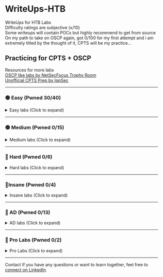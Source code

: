 # WriteUps-HTB
WriteUps for HTB Labs  
Difficulty ratings are subjective (x/10)<br>
Some writeups will contain POCs but highly recommend to get from source<br>
On my path to take on OSCP again, got 0/100 for my first attempt and i am extremely titled by the thought of it, CPTS will be my practice... 

## Practicing for CPTS + OSCP
Resources for more labs <br>
[OSCP like labs by NetSecFocus Trophy Room](https://docs.google.com/spreadsheets/u/1/d/1dwSMIAPIam0PuRBkCiDI88pU3yzrqqHkDtBngUHNCw8/htmlview#)<br>
[Unofficial CPTS Prep by IppSec](https://www.youtube.com/playlist?list=PLidcsTyj9JXItWpbRtTg6aDEj10_F17x5)

---

### 🟢 Easy (Pwned 30/40)  
<details>
<summary>Easy labs (Click to expand)</summary>

- Knife   – retired (2/10)
- Sunday  – retired (3/10)
- Keeper  – retired (1/10)  
- Bashed  – retired (1/10)  
- Beep    – retired (1/10)  
- Armageddon – retired (4/10)
- Blunder - retired (3.5/10)
- Popcorn - retired (1.5/10)
- Postman - retired (4/10)
- Shocker - retired (1/10)
- Access  – retired (3/10)
- Swagshop   - retired (3/10)
- Artic   - retired (2/10)
- Blue    - retired (1/10)
- Buff    - retired (3/10) 
- Devel   - retired (2/10)
- Jerry   - retired (1/10)
- Legacy  - retired (1/10)
- Netmon  - retired (1/10)
- Remote  - retired (2/10)
- Broker  - retired (1.5/10)
- Soccer  - retired (3.5/10)
- Sau     - retired (1/10)
- Dog     - retired (2.5/10)
- Help    - retired (4/10)
- Usage   - retired (3.5/10)
- LinkVortex  - retired (3/10)
- Pandora - retired (4/10)
- Editorial - retired (3.5/10)
- Networked - retired (3/10) <br>
--- Adventure Mode practice for Exam Setting --- <br>
- Cozyhosting - retired (**WIP**) - Adventure Mode
- Busqueda - retired - Adventure Mode
- Broadlight - retired - Adventure Mode
- Support - retired - Adventure Mode
- Servmon - retired - Adventure Mode <br>
--- If more pratice is needed ---<br>
- Mailing 
- Delivery 
- MetaTwo
- Driver
- Trick
- Shoppy

</details>

---

### 🟡 Medium (Pwned 0/15)

<details>
<summary>Medium labs (Click to expand)</summary>

- UpDown
- Monitored
- Chatterbox <br>
- Secnotes 
- StreamIO
- Intelligence
- Jeeves
- Manager
- Aero
- Administrator
- Certified
- Manager
- Outdated
- Agile
- Hospital

</details>

---

### 🔴 Hard (Pwned 0/6)

<details>
<summary>Hard labs (Click to expand)</summary>

- Intentions
- Blackfield
- Vintage
- Caption
- Falafel
- Kotarak

</details>

---

### 🤯Insane (Pwned 0/4)

<details>
<summary>Insane labs (Click to expand)</summary>
 
- Sekhmet
- Reddish
- APT
- Bookwarm

</details>

---

### 🔵 AD (Pwned 0/13)

<details>
<summary>AD labs (Click to expand)</summary>

- Active
- Forest - Medium
- Sauna
- Monteverde
- Timelapse
- Return
- Cascade
- Flight
- Blackfield
- Cicada
- Escape
- TheFrizz
- Adagio

</details>

---

### 🔗 Pro Labs (Pwned 0/2)

<details>
<summary> Pro Labs (Click to expand)</summary>

- Dante
- Offshore

</details>

---

Contact
If you have any questions or want to learn together, feel free to [connect on LinkedIn](https://www.linkedin.com/in/yourprofile).

